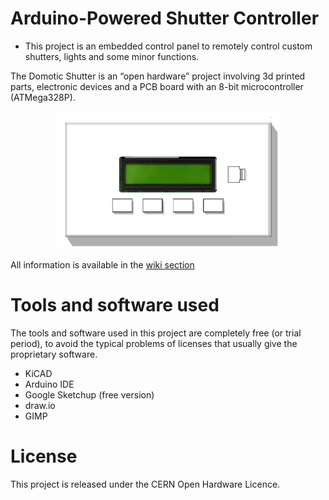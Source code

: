 # Arduino-Powered Shutter Controller
- This project is an embedded control panel to remotely control custom shutters, lights and some minor functions. 

The Domotic Shutter is an “open hardware” project involving 3d printed parts, electronic devices and a PCB board with an 8-bit microcontroller (ATMega328P).

<p align="center">
  <img src="https://raw.githubusercontent.com/Mickyleitor/DomoticShutter/master/Docs/Images/DomoticShutterPanel.jpg" width=360/>
</p>

All information is available in the [wiki section](https://github.com/Mickyleitor/DomoticShutter/wiki)

# Tools and software used
The tools and software used in this project are completely free (or trial period), to avoid the typical problems of licenses that usually give the proprietary software.
* KiCAD
* Arduino IDE
* Google Sketchup (free version)
* draw.io
* GIMP

# License
This project is released under the CERN Open Hardware Licence.
